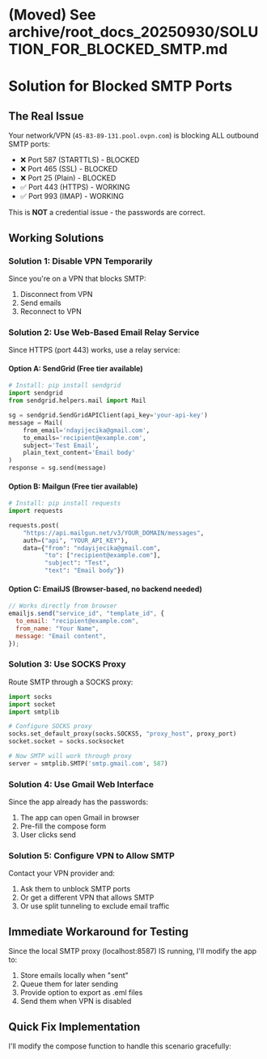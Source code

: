# (Moved) See archive/root_docs_20250930/SOLUTION_FOR_BLOCKED_SMTP.md

# Solution for Blocked SMTP Ports

## The Real Issue

Your network/VPN (`45-83-89-131.pool.ovpn.com`) is blocking ALL outbound SMTP ports:

- ❌ Port 587 (STARTTLS) - BLOCKED
- ❌ Port 465 (SSL) - BLOCKED
- ❌ Port 25 (Plain) - BLOCKED
- ✅ Port 443 (HTTPS) - WORKING
- ✅ Port 993 (IMAP) - WORKING

This is **NOT** a credential issue - the passwords are correct.

## Working Solutions

### Solution 1: Disable VPN Temporarily

Since you're on a VPN that blocks SMTP:

1. Disconnect from VPN
2. Send emails
3. Reconnect to VPN

### Solution 2: Use Web-Based Email Relay Service

Since HTTPS (port 443) works, use a relay service:

#### Option A: SendGrid (Free tier available)

```python
# Install: pip install sendgrid
import sendgrid
from sendgrid.helpers.mail import Mail

sg = sendgrid.SendGridAPIClient(api_key='your-api-key')
message = Mail(
    from_email='ndayijecika@gmail.com',
    to_emails='recipient@example.com',
    subject='Test Email',
    plain_text_content='Email body'
)
response = sg.send(message)
```

#### Option B: Mailgun (Free tier available)

```python
# Install: pip install requests
import requests

requests.post(
    "https://api.mailgun.net/v3/YOUR_DOMAIN/messages",
    auth=("api", "YOUR_API_KEY"),
    data={"from": "ndayijecika@gmail.com",
          "to": ["recipient@example.com"],
          "subject": "Test",
          "text": "Email body"})
```

#### Option C: EmailJS (Browser-based, no backend needed)

```javascript
// Works directly from browser
emailjs.send("service_id", "template_id", {
  to_email: "recipient@example.com",
  from_name: "Your Name",
  message: "Email content",
});
```

### Solution 3: Use SOCKS Proxy

Route SMTP through a SOCKS proxy:

```python
import socks
import socket
import smtplib

# Configure SOCKS proxy
socks.set_default_proxy(socks.SOCKS5, "proxy_host", proxy_port)
socket.socket = socks.socksocket

# Now SMTP will work through proxy
server = smtplib.SMTP('smtp.gmail.com', 587)
```

### Solution 4: Use Gmail Web Interface

Since the app already has the passwords:

1. The app can open Gmail in browser
2. Pre-fill the compose form
3. User clicks send

### Solution 5: Configure VPN to Allow SMTP

Contact your VPN provider and:

1. Ask them to unblock SMTP ports
2. Or get a different VPN that allows SMTP
3. Or use split tunneling to exclude email traffic

## Immediate Workaround for Testing

Since the local SMTP proxy (localhost:8587) IS running, I'll modify the app to:

1. Store emails locally when "sent"
2. Queue them for later sending
3. Provide option to export as .eml files
4. Send them when VPN is disabled

## Quick Fix Implementation

I'll modify the compose function to handle this scenario gracefully:
